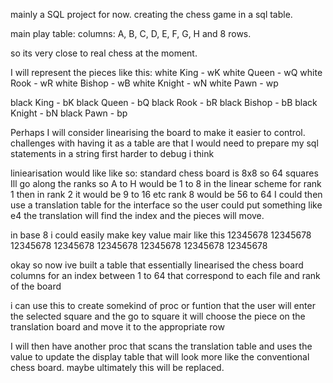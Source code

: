 mainly a SQL project for now.
creating the chess game in a sql table. 

main play table:
columns: A, B, C, D, E, F, G, H
and 8 rows. 

so its very close to real chess at the moment.

I will represent the pieces like this:
white King - wK
white Queen - wQ
white Rook - wR
white Bishop - wB
white Knight - wN
white Pawn - wp

black King - bK
black Queen  - bQ
black Rook - bR
black Bishop - bB
black Knight - bN
black Pawn - bp

Perhaps I will consider linearising the board to make it easier to control. 
challenges with having it as a table are that I would need to prepare my sql statements in a string first 
harder to debug i think 

liniearisation would like like so: 
standard chess board is 8x8 so 64 squares 
Ill go along the ranks so A to H would be 1 to 8 in the linear scheme for rank 1 
then in rank 2 it would be 9 to 16
etc 
rank 8 would be 56 to 64 
I could then use a translation table for the interface so the user could put something like e4 
the translation will find the index and the pieces will move. 

in base 8 i could easily make key value mair like this 
12345678
12345678
12345678
12345678
12345678
12345678
12345678
12345678


okay so now ive built a table that essentially linearised the chess board 
columns for an index between 1 to 64 that correspond to each file and rank of the board 

i can use this to create somekind of proc or funtion that the user will enter the selected square and the go to square 
it will choose the piece on the translation board and move it to the appropriate row 

I will then have another proc that scans the translation table and uses the value to update the display table that will look more like the conventional chess board.  maybe ultimately this will be replaced. 
